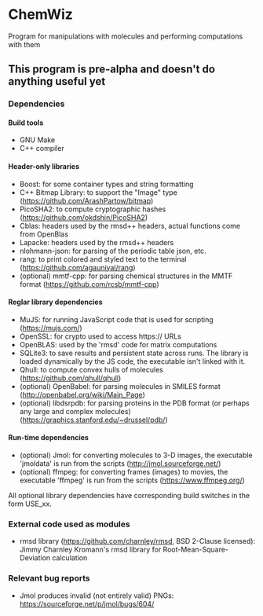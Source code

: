 # ChemWiz
Program for manipulations with molecules and performing computations with them

## This program is pre-alpha and doesn't do anything useful yet

### Dependencies
#### Build tools
* GNU Make
* C++ compiler

#### Header-only libraries
* Boost: for some container types and string formatting
* C++ Bitmap Library: to support the "Image" type (https://github.com/ArashPartow/bitmap)
* PicoSHA2: to compute cryptographic hashes (https://github.com/okdshin/PicoSHA2)
* Cblas: headers used by the rmsd++ headers, actual functions come from OpenBlas
* Lapacke: headers used by the rmsd++ headers
* nlohmann-json: for parsing of the periodic table json, etc.
* rang: to print colored and styled text to the terminal (https://github.com/agauniyal/rang)
* (optional) mmtf-cpp: for parsing chemical structures in the MMTF format (https://github.com/rcsb/mmtf-cpp)

#### Reglar library dependencies
* MuJS: for running JavaScript code that is used for scripting (https://mujs.com/)
* OpenSSL: for crypto used to access https:// URLs
* OpenBLAS: used by the 'rmsd' code for matrix computations
* SQLite3: to save results and persistent state across runs. The library is loaded dynamically by the JS code, the executable isn't linked with it.
* Qhull: to compute convex hulls of molecules (https://github.com/qhull/qhull)
* (optional) OpenBabel: for parsing molecules in SMILES format (http://openbabel.org/wiki/Main_Page)
* (optional) libdsrpdb: for parsing proteins in the PDB format (or perhaps any large and complex molecules) (https://graphics.stanford.edu/~drussel/pdb/)

#### Run-time dependencies
* (optional) Jmol: for converting molecules to 3-D images, the executable 'jmoldata' is run from the scripts (http://jmol.sourceforge.net/)
* (optional) ffmpeg: for converting frames (images) to movies, the executable 'ffmpeg' is run from the scripts (https://www.ffmpeg.org/)

All optional library dependencies have corresponding build switches in the form USE_xx.

### External code used as modules
* rmsd library (https://github.com/charnley/rmsd, BSD 2-Clause licensed): Jimmy Charnley Kromann's rmsd library for Root-Mean-Square-Deviation calculation

### Relevant bug reports

* Jmol produces invalid (not entirely valid) PNGs: https://sourceforge.net/p/jmol/bugs/604/

